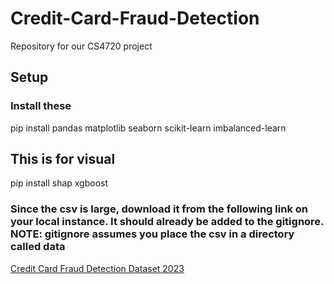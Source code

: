 # Credit-Card-Fraud-Detection
Repository for our CS4720 project


## Setup
### Install these 
pip install pandas matplotlib seaborn scikit-learn imbalanced-learn

## This is for visual
pip install shap xgboost

### Since the csv is large, download it from the following link on your local instance. It should already be added to the gitignore. NOTE: gitignore assumes you place the csv in a directory called data

[Credit Card Fraud Detection Dataset 2023](https://www.kaggle.com/datasets/nelgiriyewithana/credit-card-fraud-detection-dataset-2023/data)